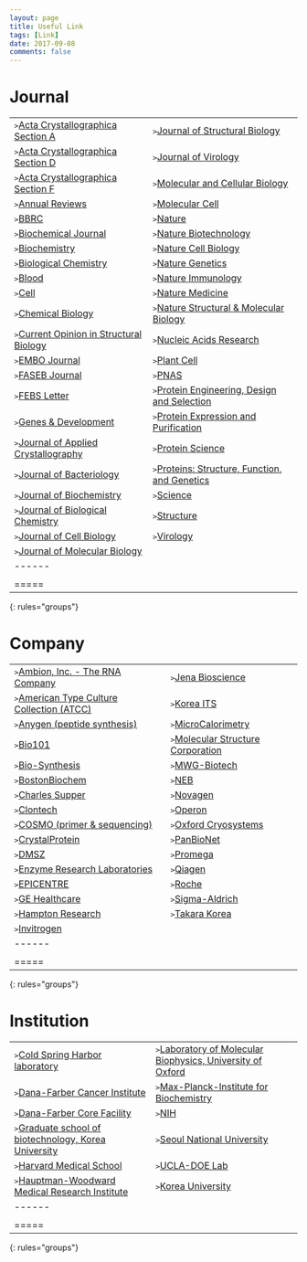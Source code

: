 ```yaml
---
layout: page
title: Useful Link
tags: [Link]
date: 2017-09-08
comments: false
---
```


# Journal

|  |  |
|:--------|:-------|
| <kbd>></kbd><a href="http://journals.iucr.org/a/index.html">Acta Crystallographica Section A </a> | <kbd>></kbd><a href="http://www.sciencedirect.com/science/journal/10478477?sdc=1">Journal of Structural Biology </a> |
| <kbd>></kbd><a href="http://journals.iucr.org/d/index.html">Acta Crystallographica Section D </a> | <kbd>></kbd><a href="http://jvi.asm.org/">Journal of Virology </a> |
| <kbd>></kbd><a href="http://journals.iucr.org/f/index.html">Acta Crystallographica Section F </a> | <kbd>></kbd><a href="http://mcb.asm.org/">Molecular and Cellular Biology </a> |
| <kbd>></kbd><a href="http://www.annualreviews.org/action/showJournals">Annual Reviews </a> | <kbd>></kbd><a href="http://www.cell.com/molecular-cell/home">Molecular Cell </a> |
| <kbd>></kbd><a href="http://www.sciencedirect.com/science/journal/0006291X?sdc=1">BBRC </a> | <kbd>></kbd><a href="https://www.nature.com/">Nature </a> |
| <kbd>></kbd><a href="http://www.biochemj.org/">Biochemical Journal </a> | <kbd>></kbd><a href="http://www.nature.com/biotech//index.html?foxtrotcallback=true">Nature Biotechnology </a> |
| <kbd>></kbd><a href="http://pubs.acs.org/journal/bichaw">Biochemistry </a> | <kbd>></kbd><a href="http://www.nature.com/ncb/index.html">Nature Cell Biology </a> |
| <kbd>></kbd><a href="https://www.degruyter.com/view/j/bchm">Biological Chemistry </a> | <kbd>></kbd><a href="https://www.nature.com/subjects/genetics">Nature Genetics </a> |
| <kbd>></kbd><a href="http://www.bloodjournal.org/?sso-checked=true">Blood </a> | <kbd>></kbd><a href="https://www.nature.com/subjects/immunology">Nature Immunology </a> |
| <kbd>></kbd><a href="http://www.cell.com/">Cell </a> | <kbd>></kbd><a href="https://www.nature.com/subjects/medical-research">Nature Medicine </a> |
| <kbd>></kbd><a href="http://www.cell.com/cell-chemical-biology/home">Chemical Biology </a> | <kbd>></kbd><a href="https://www.nature.com/nsmb/">Nature Structural & Molecular Biology </a> |
| <kbd>></kbd><a href="http://www.sciencedirect.com/science/journal/0959440X?sdc=1">Current Opinion in Structural Biology </a> | <kbd>></kbd><a href="https://academic.oup.com/nar">Nucleic Acids Research </a> |
| <kbd>></kbd><a href="http://emboj.embopress.org/">EMBO Journal </a> | <kbd>></kbd><a href="http://www.plantcell.org/">Plant Cell </a> |
| <kbd>></kbd><a href="http://www.fasebj.org/">FASEB Journal </a> | <kbd>></kbd><a href="http://www.pnas.org/">PNAS </a> |
| <kbd>></kbd><a href="http://www.sciencedirect.com/science/journal/00145793?sdc=1">FEBS Letter </a> | <kbd>></kbd><a href="https://academic.oup.com/peds">Protein Engineering, Design and Selection </a> |
| <kbd>></kbd><a href="http://genesdev.cshlp.org/">Genes & Development </a> | <kbd>></kbd><a href="http://www.sciencedirect.com/science/journal/10465928?sdc=1">Protein Expression and Purification </a> |
| <kbd>></kbd><a href="http://journals.iucr.org/j/index.html">Journal of Applied Crystallography </a> | <kbd>></kbd><a href="http://onlinelibrary.wiley.com/journal/10.1002/(ISSN)1469-896X">Protein Science </a> |
| <kbd>></kbd><a href="http://jb.asm.org/">Journal of Bacteriology </a> | <kbd>></kbd><a href="http://onlinelibrary.wiley.com/journal/10.1002/(ISSN)1097-0134?systemMessage=Wiley+Online+Library+will+be+unavailable+on+Saturday+7th+Oct+from+03.00+EDT+%2F+08%3A00+BST+%2F+12%3A30+IST+%2F+15.00+SGT+to+08.00+EDT+%2F+13.00+BST+%2F+17%3A30+IST+%2F+20.00+SGT+and+Sunday+8th+Oct+from+03.00+EDT+%2F+08%3A00+BST+%2F+12%3A30+IST+%2F+15.00+SGT+to+06.00+EDT+%2F+11.00+BST+%2F+15%3A30+IST+%2F+18.00+SGT+for+essential+maintenance.+Apologies+for+the+inconvenience+caused+.">Proteins: Structure, Function, and Genetics </a> |
| <kbd>></kbd><a href="https://academic.oup.com/jb">Journal of Biochemistry </a> | <kbd>></kbd><a href="http://www.sciencemag.org/">Science </a> |
| <kbd>></kbd><a href="http://www.jbc.org/">Journal of Biological Chemistry </a> | <kbd>></kbd><a href="http://www.cell.com/structure/home">Structure </a> |
| <kbd>></kbd><a href="http://jcb.rupress.org/">Journal of Cell Biology </a> | <kbd>></kbd><a href="http://www.sciencedirect.com/science/journal/00426822?sdc=1">Virology </a> |
| <kbd>></kbd><a href="http://genesdev.cshlp.org/">Journal of Molecular Biology </a> |  |
|------
|  |  |
|=====
{: rules="groups"}

# Company

|  |  |
|:--------|:-------|
| <kbd>></kbd><a href="http://www.thermofisher.com/kr/ko/home/brands/invitrogen/ambion.html">Ambion, Inc. - The RNA Company </a> | <kbd>></kbd><a href="https://www.jenabioscience.com/">Jena Bioscience </a> |
| <kbd>></kbd><a href="https://www.atcc.org/">American Type Culture Collection (ATCC) </a> | <kbd>></kbd><a href="http://www.koreaits.com/new/index.htm">Korea ITS </a> |
| <kbd>></kbd><a href="http://www.anygen.com/kor/">Anygen (peptide synthesis) </a> | <kbd>></kbd><a href="https://www.malvern.com/en/products/product-range/microcal-range/">MicroCalorimetry </a> |
| <kbd>></kbd><a href="https://www.bio101.com/">Bio101 </a> | <kbd>></kbd><a href="https://www.msc.com/">Molecular Structure Corporation </a> |
| <kbd>></kbd><a href="http://www.biosyn.com/">Bio-Synthesis </a> | <kbd>></kbd><a href="http://www.mwg-biotech.com/">MWG-Biotech </a> |
| <kbd>></kbd><a href="http://www.bostonbiochem.com/">BostonBiochem </a> | <kbd>></kbd><a href="https://www.neb.com/">NEB </a> |
| <kbd>></kbd><a href="http://www.charles-supper.com/en/page/homepage.cfm">Charles Supper </a> | <kbd>></kbd><a href="http://www.merckmillipore.com/KR/ko/life-science-research/Eseb.qB.nekAAAE_lD53.L6J,nav?RedirectedFrom=http%3A%2F%2Fwww.novagen.com%2F&ReferrerURL=http%3A%2F%2Fsong.korea.ac.kr%2Fpage%2Flinks.htm">Novagen </a> |
| <kbd>></kbd><a href="http://www.clontech.com/">Clontech </a> | <kbd>></kbd><a href="http://www.operon.co.kr/">Operon </a> |
| <kbd>></kbd><a href="http://www.cosmogenetech.com/main.jsp">COSMO (primer & sequencing) </a> | <kbd>></kbd><a href="http://www.oxcryo.com/">Oxford Cryosystems </a> |
| <kbd>></kbd><a href="https://www.crystalproteins.com/">CrystalProtein </a> | <kbd>></kbd><a href="http://www.panbionet.com/">PanBioNet </a> |
| <kbd>></kbd><a href="https://www.dsmz.de/">DMSZ </a> | <kbd>></kbd><a href="https://www.promega.kr/">Promega </a> |
| <kbd>></kbd><a href="http://www.enzymeresearch.com/">Enzyme Research Laboratories </a> | <kbd>></kbd><a href="https://www.qiagen.com/kr/">Qiagen </a> |
| <kbd>></kbd><a href="http://www.epibio.com/">EPICENTRE </a> | <kbd>></kbd><a href="https://www.roche.com/">Roche </a> |
| <kbd>></kbd><a href="http://www3.gehealthcare.co.kr/">GE Healthcare </a> | <kbd>></kbd><a href="http://www.sigmaaldrich.com/korea.html">Sigma-Aldrich </a> |
| <kbd>></kbd><a href="http://www.hamptonresearch.com/">Hampton Research </a> | <kbd>></kbd><a href="http://www.takara.co.kr/">Takara Korea </a> |
| <kbd>></kbd><a href="http://www.thermofisher.com/kr/ko/home.html">Invitrogen </a> |  |
|------
|  |  |
|=====
{: rules="groups"}

# Institution

|  |  |
|:--------|:-------|
| <kbd>></kbd><a href="http://www.cshl.org/">Cold Spring Harbor laboratory </a> | <kbd>></kbd><a href="https://biophysics.physics.ox.ac.uk/">Laboratory of Molecular Biophysics, University of Oxford </a> |
| <kbd>></kbd><a href="http://www.dana-farber.org/">Dana-Farber Cancer Institute </a> | <kbd>></kbd><a href="http://www.biochem.mpg.de/de">Max-Planck-Institute for Biochemistry </a> |
| <kbd>></kbd><a href="https://mbcf.dfci.harvard.edu/">Dana-Farber Core Facility </a> | <kbd>></kbd><a href="https://www.nih.gov/">NIH </a> |
| <kbd>></kbd><a href="http://ls.korea.ac.kr/ls/graduate/greeting.do">Graduate school of biotechnology, Korea University </a> | <kbd>></kbd><a href="http://www.snu.ac.kr/index.html">Seoul National University </a> |
| <kbd>></kbd><a href="https://hms.harvard.edu/">Harvard Medical School </a> | <kbd>></kbd><a href="http://www.doe-mbi.ucla.edu/">UCLA-DOE Lab </a> |
| <kbd>></kbd><a href="http://hwi.buffalo.edu/">Hauptman-Woodward Medical Research Institute </a> | <kbd>></kbd><a href="http://www.korea.ac.kr/mbshome/mbs/university/index.do">Korea University </a> |
|------
|  |  |
|=====
{: rules="groups"}
